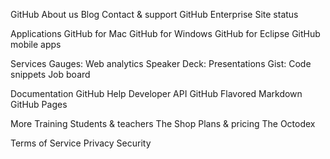 GitHub
About us
Blog
Contact & support
GitHub Enterprise
Site status

Applications
GitHub for Mac
GitHub for Windows
GitHub for Eclipse
GitHub mobile apps

Services
Gauges: Web analytics
Speaker Deck: Presentations
Gist: Code snippets
Job board

Documentation
GitHub Help
Developer API
GitHub Flavored Markdown
GitHub Pages

More
Training
Students & teachers
The Shop
Plans & pricing
The Octodex


Terms of Service
Privacy
Security

